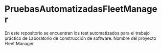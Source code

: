 # PruebasAutomatizadasFleetManager
En este repositorio se encuentran los test automatizados para el trabajo práctico de Laboratorio de construcción de software. Nombre del proyecto Fleet Manager 
